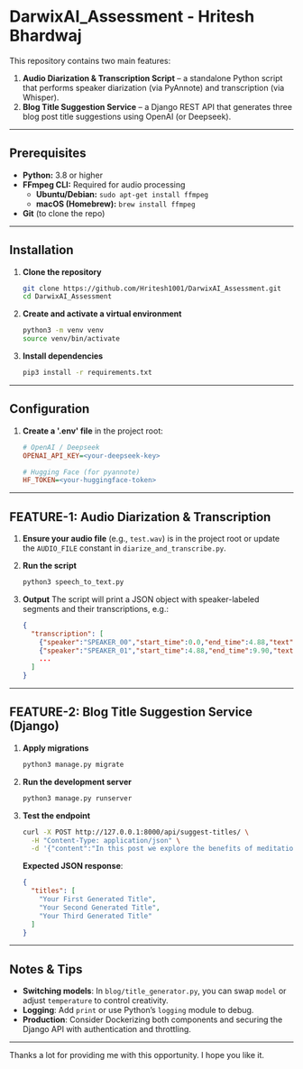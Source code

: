 # DarwixAI_Assessment - Hritesh Bhardwaj

This repository contains two main features:

1. **Audio Diarization & Transcription Script** – a standalone Python script that performs speaker diarization (via PyAnnote) and transcription (via Whisper).
2. **Blog Title Suggestion Service** – a Django REST API that generates three blog post title suggestions using OpenAI (or Deepseek).


---

## Prerequisites

- **Python:** 3.8 or higher
- **FFmpeg CLI:** Required for audio processing
  - **Ubuntu/Debian:** `sudo apt-get install ffmpeg`
  - **macOS (Homebrew):** `brew install ffmpeg`
- **Git** (to clone the repo)

---

## Installation

1. **Clone the repository**

   ```bash
   git clone https://github.com/Hritesh1001/DarwixAI_Assessment.git
   cd DarwixAI_Assessment
   ```

2. **Create and activate a virtual environment**

   ```bash
   python3 -m venv venv
   source venv/bin/activate
   ```

3. **Install dependencies**

   ```bash
   pip3 install -r requirements.txt
   ```

---

## Configuration

1. **Create a '.env' file** in the project root:

   ```ini
   # OpenAI / Deepseek
   OPENAI_API_KEY=<your-deepseek-key>

   # Hugging Face (for pyannote)
   HF_TOKEN=<your-huggingface-token>
   ```

---

## FEATURE-1: Audio Diarization & Transcription

1. **Ensure your audio file** (e.g., `test.wav`) is in the project root or update the `AUDIO_FILE` constant in `diarize_and_transcribe.py`.

2. **Run the script**

   ```bash
   python3 speech_to_text.py
   ```

3. **Output** The script will print a JSON object with speaker-labeled segments and their transcriptions, e.g.:

   ```json
   {
     "transcription": [
       {"speaker":"SPEAKER_00","start_time":0.0,"end_time":4.88,"text":"Hello, this is..."},
       {"speaker":"SPEAKER_01","start_time":4.88,"end_time":9.90,"text":"Hi, welcome..."},
       ...
     ]
   }
   ```

---

## FEATURE-2: Blog Title Suggestion Service (Django)

1. **Apply migrations**

   ```bash
   python3 manage.py migrate
   ```

2. **Run the development server**

   ```bash
   python3 manage.py runserver
   ```

3. **Test the endpoint**

   ```bash
   curl -X POST http://127.0.0.1:8000/api/suggest-titles/ \
     -H "Content-Type: application/json" \
     -d '{"content":"In this post we explore the benefits of meditation..."}'
   ```

   **Expected JSON response**:

   ```json
   {
     "titles": [
       "Your First Generated Title",
       "Your Second Generated Title",
       "Your Third Generated Title"
     ]
   }
   ```

---

## Notes & Tips

- **Switching models**: In `blog/title_generator.py`, you can swap `model` or adjust `temperature` to control creativity.
- **Logging**: Add `print` or use Python’s `logging` module to debug.
- **Production**: Consider Dockerizing both components and securing the Django API with authentication and throttling.

---

Thanks a lot for providing me with this opportunity.
I hope you like it.
